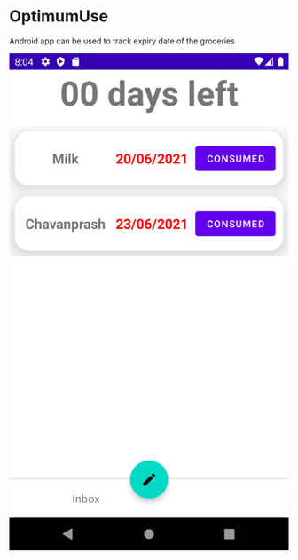 # OptimumUse
Android app can be used to track expiry date of the groceries

![HomePage](/OptimumUse.png)
